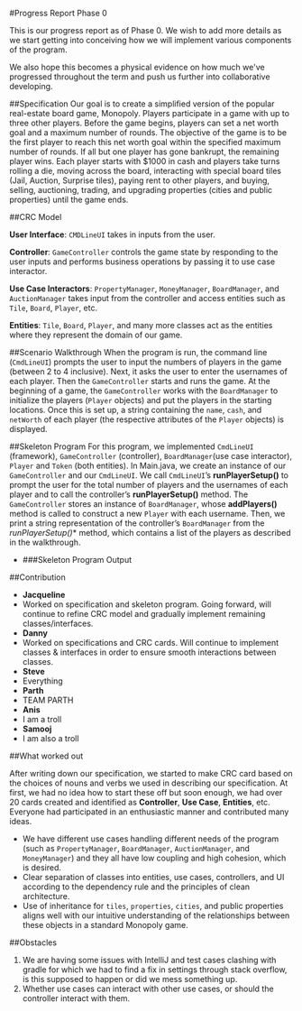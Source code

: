 #Progress Report Phase 0

This is our progress report as of Phase 0. We wish to add more details as we start getting into conceiving how we will
implement various components of the program.

We also hope this becomes a physical evidence on how much we've progressed throughout the term and push us further
into collaborative developing.

##Specification
Our goal is to create a simplified version of the popular real-estate board game, Monopoly. Players participate in a
game with up to three other players. Before the game begins, players can set a net worth goal and a maximum number of
rounds. The objective of the game is to be the first player to reach this net worth goal within the specified maximum
number of rounds. If all but one player has gone bankrupt, the remaining player wins. Each player starts
with $1000 in cash and players take turns rolling a die, moving across the board, interacting with special board tiles
(Jail, Auction, Surprise tiles), paying rent to other players, and buying, selling, auctioning, trading, and upgrading
properties (cities and public properties) until the game ends.

##CRC Model

**User Interface**: `CMDLineUI` takes in inputs from the user.

**Controller**: `GameController` controls the game state by responding to the user inputs and performs business
operations by passing it to use case interactor.

**Use Case Interactors**: `PropertyManager`, `MoneyManager`, `BoardManager`, and `AuctionManager` takes input from
the controller and access entities such as `Tile`, `Board`, `Player`, etc.

**Entities**: `Tile`, `Board`, `Player`, and many more classes act as the entities where they represent the domain of
our game.

##Scenario Walkthrough
When the program is run, the command line (`CmdLineUI`) prompts the user to input the numbers of players in the game
(between 2 to 4 inclusive). Next, it asks the user to enter the usernames of each player.
Then the `GameController` starts and runs the game. At the beginning of a game, the `GameController` works with the
`BoardManager` to initialize the players (`Player` objects) and put the players in the starting locations.
Once this is set up, a string containing the `name`, `cash`, and `netWorth` of each player
(the respective attributes of the `Player` objects) is displayed.

##Skeleton Program
For this program, we implemented `CmdLineUI` (framework), `GameController` (controller), `BoardManager`(use case interactor),
`Player` and `Token` (both entities). In Main.java, we create an instance of our `GameController` and our `CmdLineUI`.
We call `CmdLineUI`’s **runPlayerSetup()** to prompt the user for the total number of players and the usernames of each player
and to call the controller’s **runPlayerSetup()** method. The `GameController` stores an instance of `BoardManager`, whose
**addPlayers()** method is called to construct a new `Player` with each username. Then, we print a string representation of
the controller’s `BoardManager` from the *runPlayerSetup()** method, which contains a list of the players as described in the
walkthrough.

- ###Skeleton Program Output

##Contribution

- **Jacqueline**
 - Worked on specification and skeleton program. Going forward, will continue to refine CRC model and gradually
implement remaining classes/interfaces.
- **Danny**
 - Worked on specifications and CRC cards. Will continue to implement classes & interfaces in order to ensure smooth
interactions between classes.
- **Steve**
 - Everything
- **Parth**
 - TEAM PARTH
- **Anis**
 - I am a troll
- **Samooj**
 - I am also a troll

##What worked out

After writing down our specification, we started to make CRC card based on the choices of nouns and verbs we used in
describing our specification. At first, we had no idea how to start these off but soon enough, we had over 20 cards
created and identified as **Controller**, **Use Case**, **Entities**, etc. Everyone had participated in an enthusiastic manner and contributed
many ideas.
- We have different use cases handling different needs of the program
(such as `PropertyManager`, `BoardManager`, `AuctionManager`, and `MoneyManager`) and they all have low coupling and high
cohesion, which is desired.
- Clear separation of classes into entities, use cases, controllers, and UI according to the dependency rule and the
principles of clean architecture.
- Use of inheritance for `tiles`, `properties`, `cities`, and public properties aligns well with our intuitive understanding of
the relationships between these objects in a standard Monopoly game.


##Obstacles
1. We are having some issues with IntelliJ and test cases clashing with gradle for which we had to find a fix in settings
through stack overflow, is this supposed to happen or did we mess something up.
2. Whether use cases can interact with other use cases, or should the controller interact with them.
